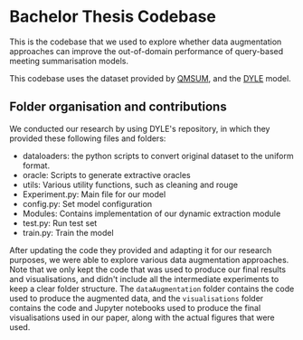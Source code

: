 # Bachelor Thesis Codebase

This is the codebase that we used to explore whether data augmentation approaches can improve the out-of-domain performance of query-based meeting summarisation models. 

This codebase uses the dataset provided by [QMSUM](https://arxiv.org/pdf/2104.05938.pdf), and the [DYLE](https://arxiv.org/pdf/2110.08168.pdf) model.

## Folder organisation and contributions
We conducted our research by using DYLE's repository, in which they provided these following files and folders:
- dataloaders: the python scripts to convert original dataset to the uniform format.
- oracle: Scripts to generate extractive oracles
- utils: Various utility functions, such as cleaning and rouge
- Experiment.py: Main file for our model
- config.py: Set model configuration
- Modules: Contains implementation of our dynamic extraction module
- test.py: Run test set
- train.py: Train the model

After updating the code they provided and adapting it for our research purposes, we were able to explore various data augmentation approaches. Note that we only kept the code that was used to produce our final results and visualisations, and didn't include all the intermediate experiments to keep a clear folder structure. The ```dataAugmentation``` folder contains the code used to produce the augmented data, and the ```visualisations``` folder contains the code and Jupyter notebooks used to produce the final visualisations used in our paper, along with the actual figures that were used.
